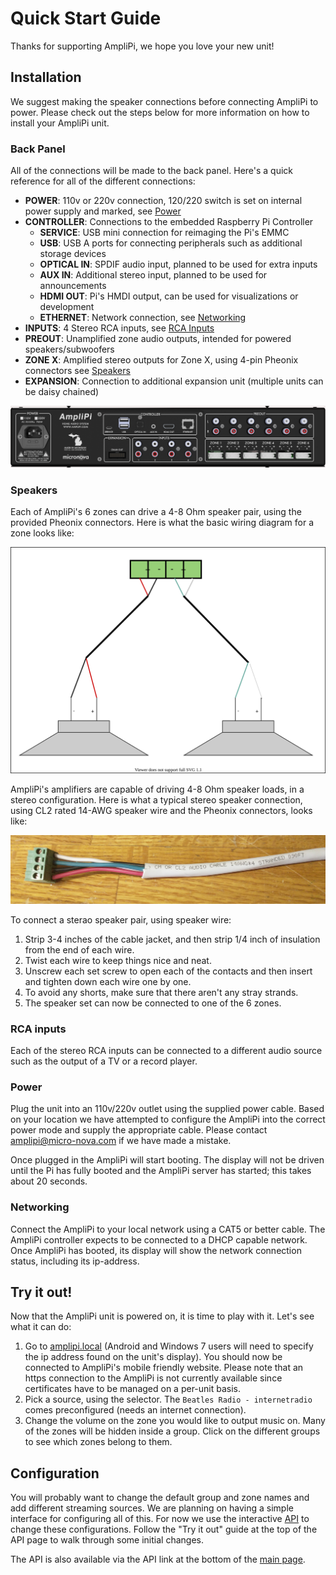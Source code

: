 # Quick Start Guide

Thanks for supporting AmpliPi, we hope you love your new unit!

## Installation

We suggest making the speaker connections before connecting AmpliPi to power. Please check out the steps below for more information on how to install your AmpliPi unit.

### Back Panel

All of the connections will be made to the back panel. Here's a quick reference for all of the different connections:
- **POWER**: 110v or 220v connection, 120/220 switch is set on internal power supply and marked, see [Power](#power)
- **CONTROLLER**: Connections to the embedded Raspberry Pi Controller
  - **SERVICE**: USB mini connection for reimaging the Pi's EMMC
  - **USB**:  USB A ports for connecting peripherals such as additional storage devices
  - **OPTICAL IN**: SPDIF audio input, planned to be used for extra inputs
  - **AUX IN**: Additional stereo input, planned to be used for announcements
  - **HDMI OUT**: Pi's HMDI output, can be used for visualizations or development
  - **ETHERNET**: Network connection, see [Networking](#networking)
- **INPUTS**: 4 Stereo RCA inputs, see [RCA Inputs](#rca-inputs)
- **PREOUT**: Unamplified zone audio outputs, intended for powered speakers/subwoofers
- **ZONE X**: Amplified stereo outputs for Zone X, using 4-pin Pheonix connectors see [Speakers](#speakers)
- **EXPANSION**: Connection to additional expansion unit (multiple units can be daisy chained)

![Backpanel](imgs/backpanel.png)

### Speakers

Each of AmpliPi's 6 zones can drive a 4-8 Ohm speaker pair, using the provided Pheonix connectors. Here is what the basic wiring diagram for a zone looks like:

![Speaker-Zone Diagram](imgs/zone_speaker_connection.svg)

AmpliPi's amplifiers are capable of driving 4-8 Ohm speaker loads, in a stereo configuration. Here is what a typical stereo speaker connection, using CL2 rated 14-AWG speaker wire and the Pheonix connectors, looks like:

![Speaker Wire to Pheonix](imgs/speaker_wire_to_pheonix.jpg)

To connect a sterao speaker pair, using speaker wire:
1. Strip 3-4 inches of the cable jacket, and then strip 1/4 inch of insulation from the end of each wire.
1. Twist each wire to keep things nice and neat.
1. Unscrew each set screw to open each of the contacts and then insert and tighten down each wire one by one.
1. To avoid any shorts, make sure that there aren't any stray strands.
1. The speaker set can now be connected to one of the 6 zones.

### RCA inputs

Each of the stereo RCA inputs can be connected to a different audio source such as the output of a TV or a record player.

### Power

Plug the unit into an 110v/220v outlet using the supplied power cable. Based on your location we have attempted to configure the AmpliPi into the correct power mode and supply the appropriate cable. Please contact amplipi@micro-nova.com if we have made a mistake.

Once plugged in the AmpliPi will start booting. The display will not be driven until the Pi has fully booted and the AmpliPi server has started; this takes about 20 seconds.

### Networking

Connect the AmpliPi to your local network using a CAT5 or better cable. The AmpliPi controller expects to be connected to a DHCP capable network. Once AmpliPi has booted, its display will show the network connection status, including its ip-address.

## Try it out!

Now that the AmpliPi unit is powered on, it is time to play with it. Let's see what it can do:

1. Go to [amplipi.local](http://amplipi.local/0) (Android and Windows 7 users will need to specify the ip address found on the unit's display). You should now be connected to AmpliPi's mobile friendly website. Please note that an https connection to the AmpliPi is not currently available since certificates have to be managed on a per-unit basis.
1. Pick a source, using the selector. The `Beatles Radio - internetradio` comes preconfigured (needs an internet connection).
1. Change the volume on the zone you would like to output music on. Many of the zones will be hidden inside a group. Click on the different groups to see which zones belong to them.

## Configuration

You will probably want to change the default group and zone names and add different streaming sources. We are planning on having a simple interface for configuring all of this. For now we use the interactive [API](http://amplipi.local/doc) to change these configurations. Follow the "Try it out" guide at the top of the API page to walk through some initial changes.

The API is also available via the API link at the bottom of the [main page](http://amplipi.local/0).
